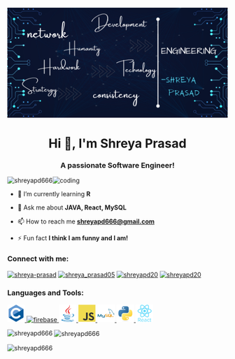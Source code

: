 ![logo](https://github.com/shreyapd666/shreyapd666/blob/main/Shreya%20Prasad.png)
<h1 align="center">Hi 👋, I'm Shreya Prasad</h1>
<h3 align="center">A passionate Software Engineer!</h3>

<img align="right" alt="coding" width="400" src="https://mir-s3-cdn-cf.behance.net/project_modules/disp/601014116770475.6068beff4640a.gif">

<p align="left"> <img src="https://komarev.com/ghpvc/?username=shreyapd666&label=Profile%20views&color=0e75b6&style=flat" alt="shreyapd666" /> </p>

- 🌱 I’m currently learning **R**

- 💬 Ask me about **JAVA, React, MySQL**

- 📫 How to reach me **shreyapd666@gmail.com**

- ⚡ Fun fact **I think I am funny and I am!**

<h3 align="left">Connect with me:</h3>
<p align="left">
<a href="https://linkedin.com/in/shreya-prasad" target="blank"><img align="center" src="https://raw.githubusercontent.com/rahuldkjain/github-profile-readme-generator/master/src/images/icons/Social/linked-in-alt.svg" alt="shreya-prasad" height="30" width="40" /></a>
<a href="https://instagram.com/shreya_prasad05" target="blank"><img align="center" src="https://raw.githubusercontent.com/rahuldkjain/github-profile-readme-generator/master/src/images/icons/Social/instagram.svg" alt="shreya_prasad05" height="30" width="40" /></a>
<a href="https://www.hackerrank.com/shreyapd20" target="blank"><img align="center" src="https://raw.githubusercontent.com/rahuldkjain/github-profile-readme-generator/master/src/images/icons/Social/hackerrank.svg" alt="shreyapd20" height="30" width="40" /></a>
<a href="https://auth.geeksforgeeks.org/user/shreyapd20" target="blank"><img align="center" src="https://raw.githubusercontent.com/rahuldkjain/github-profile-readme-generator/master/src/images/icons/Social/geeks-for-geeks.svg" alt="shreyapd20" height="30" width="40" /></a>
</p>

<h3 align="left">Languages and Tools:</h3>
<p align="left"> <a href="https://www.cprogramming.com/" target="_blank" rel="noreferrer"> <img src="https://raw.githubusercontent.com/devicons/devicon/master/icons/c/c-original.svg" alt="c" width="40" height="40"/> </a> <a href="https://firebase.google.com/" target="_blank" rel="noreferrer"> <img src="https://www.vectorlogo.zone/logos/firebase/firebase-icon.svg" alt="firebase" width="40" height="40"/> </a> <a href="https://www.java.com" target="_blank" rel="noreferrer"> <img src="https://raw.githubusercontent.com/devicons/devicon/master/icons/java/java-original.svg" alt="java" width="40" height="40"/> </a> <a href="https://developer.mozilla.org/en-US/docs/Web/JavaScript" target="_blank" rel="noreferrer"> <img src="https://raw.githubusercontent.com/devicons/devicon/master/icons/javascript/javascript-original.svg" alt="javascript" width="40" height="40"/> </a> <a href="https://www.mysql.com/" target="_blank" rel="noreferrer"> <img src="https://raw.githubusercontent.com/devicons/devicon/master/icons/mysql/mysql-original-wordmark.svg" alt="mysql" width="40" height="40"/> </a> <a href="https://www.python.org" target="_blank" rel="noreferrer"> <img src="https://raw.githubusercontent.com/devicons/devicon/master/icons/python/python-original.svg" alt="python" width="40" height="40"/> </a> <a href="https://reactjs.org/" target="_blank" rel="noreferrer"> <img src="https://raw.githubusercontent.com/devicons/devicon/master/icons/react/react-original-wordmark.svg" alt="react" width="40" height="40"/> </a> </p>

<p><img align="left" src="https://github-readme-stats.vercel.app/api/top-langs?username=shreyapd666&show_icons=true&locale=en&layout=compact" alt="shreyapd666" /></p>

<p>&nbsp;<img align="center" src="https://github-readme-stats.vercel.app/api?username=shreyapd666&show_icons=true&locale=en" alt="shreyapd666" /></p>

<p><img align="center" src="https://github-readme-streak-stats.herokuapp.com/?user=shreyapd666&" alt="shreyapd666" /></p>
